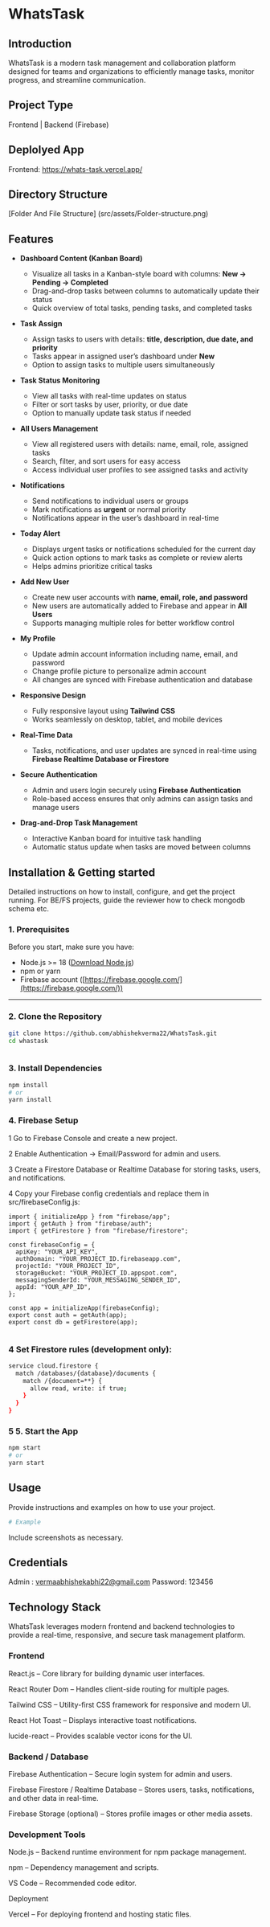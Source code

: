 # WhatsTask

## Introduction

WhatsTask is a modern task management and collaboration platform designed for teams and organizations to efficiently manage tasks, monitor progress, and streamline communication.

## Project Type

Frontend | Backend (Firebase)

## Deplolyed App

Frontend: https://whats-task.vercel.app/

## Directory Structure

[Folder And File Structure] (src/assets/Folder-structure.png)

## Features

- **Dashboard Content (Kanban Board)**

  - Visualize all tasks in a Kanban-style board with columns: **New → Pending → Completed**
  - Drag-and-drop tasks between columns to automatically update their status
  - Quick overview of total tasks, pending tasks, and completed tasks

- **Task Assign**

  - Assign tasks to users with details: **title, description, due date, and priority**
  - Tasks appear in assigned user’s dashboard under **New**
  - Option to assign tasks to multiple users simultaneously

- **Task Status Monitoring**

  - View all tasks with real-time updates on status
  - Filter or sort tasks by user, priority, or due date
  - Option to manually update task status if needed

- **All Users Management**

  - View all registered users with details: name, email, role, assigned tasks
  - Search, filter, and sort users for easy access
  - Access individual user profiles to see assigned tasks and activity

- **Notifications**

  - Send notifications to individual users or groups
  - Mark notifications as **urgent** or normal priority
  - Notifications appear in the user’s dashboard in real-time

- **Today Alert**

  - Displays urgent tasks or notifications scheduled for the current day
  - Quick action options to mark tasks as complete or review alerts
  - Helps admins prioritize critical tasks

- **Add New User**

  - Create new user accounts with **name, email, role, and password**
  - New users are automatically added to Firebase and appear in **All Users**
  - Supports managing multiple roles for better workflow control

- **My Profile**

  - Update admin account information including name, email, and password
  - Change profile picture to personalize admin account
  - All changes are synced with Firebase authentication and database

- **Responsive Design**

  - Fully responsive layout using **Tailwind CSS**
  - Works seamlessly on desktop, tablet, and mobile devices

- **Real-Time Data**

  - Tasks, notifications, and user updates are synced in real-time using **Firebase Realtime Database or Firestore**

- **Secure Authentication**

  - Admin and users login securely using **Firebase Authentication**
  - Role-based access ensures that only admins can assign tasks and manage users

- **Drag-and-Drop Task Management**
  - Interactive Kanban board for intuitive task handling
  - Automatic status update when tasks are moved between columns

## Installation & Getting started

Detailed instructions on how to install, configure, and get the project running. For BE/FS projects, guide the reviewer how to check mongodb schema etc.

### **1. Prerequisites**

Before you start, make sure you have:

- Node.js >= 18 ([Download Node.js](https://nodejs.org/))
- npm or yarn
- Firebase account ([https://firebase.google.com/](https://firebase.google.com/))

---

### **2. Clone the Repository**

```bash
git clone https://github.com/abhishekverma22/WhatsTask.git
cd whastask



```

### **3. Install Dependencies**

```bash
npm install
# or
yarn install
```

### **4. Firebase Setup**

1 Go to Firebase Console and create a new project.

2 Enable Authentication → Email/Password for admin and users.

3 Create a Firestore Database or Realtime Database for storing tasks, users, and notifications.

4 Copy your Firebase config credentials and replace them in src/firebaseConfig.js:

```
import { initializeApp } from "firebase/app";
import { getAuth } from "firebase/auth";
import { getFirestore } from "firebase/firestore";

const firebaseConfig = {
  apiKey: "YOUR_API_KEY",
  authDomain: "YOUR_PROJECT_ID.firebaseapp.com",
  projectId: "YOUR_PROJECT_ID",
  storageBucket: "YOUR_PROJECT_ID.appspot.com",
  messagingSenderId: "YOUR_MESSAGING_SENDER_ID",
  appId: "YOUR_APP_ID",
};

const app = initializeApp(firebaseConfig);
export const auth = getAuth(app);
export const db = getFirestore(app);


```

### **4 Set Firestore rules (development only):**

```bash
service cloud.firestore {
  match /databases/{database}/documents {
    match /{document=**} {
      allow read, write: if true;
    }
  }
}

```
### **5 5. Start the App**

```bash
npm start
# or
yarn start

```



## Usage

Provide instructions and examples on how to use your project.

```bash
# Example
```

Include screenshots as necessary.

## Credentials
Admin : vermaabhishekabhi22@gmail.com
Password: 123456




## Technology Stack

WhatsTask leverages modern frontend and backend technologies to provide a real-time, responsive, and secure task management platform.

### **Frontend**

React.js – Core library for building dynamic user interfaces.

React Router Dom – Handles client-side routing for multiple pages.

Tailwind CSS – Utility-first CSS framework for responsive and modern UI.

React Hot Toast – Displays interactive toast notifications.

lucide-react – Provides scalable vector icons for the UI.


### **Backend / Database**

Firebase Authentication – Secure login system for admin and users.

Firebase Firestore / Realtime Database – Stores users, tasks, notifications, and other data in real-time.

Firebase Storage (optional) – Stores profile images or other media assets.

### **Development Tools**

Node.js – Backend runtime environment for npm package management.

npm  – Dependency management and scripts.

VS Code – Recommended code editor.

Deployment

Vercel – For deploying frontend and hosting static files.
